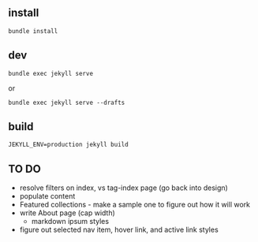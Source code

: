 ## install

```
bundle install
```

## dev

```
bundle exec jekyll serve
```

or

```
bundle exec jekyll serve --drafts
```

## build

```
JEKYLL_ENV=production jekyll build
```

## TO DO

- resolve filters on index, vs tag-index page (go back into design)
- populate content
- Featured collections - make a sample one to figure out how it will work
- write About page (cap width)
  - markdown ipsum styles
- figure out selected nav item, hover link, and active link styles